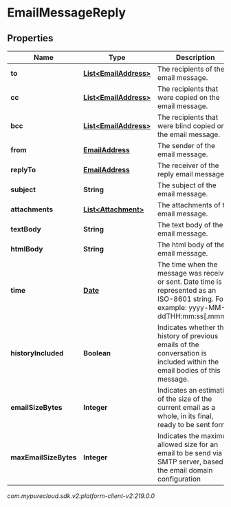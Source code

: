 # EmailMessageReply


## Properties

| Name | Type | Description | Notes |
| ------------ | ------------- | ------------- | ------------- |
| **to** | [**List&lt;EmailAddress&gt;**](EmailAddress) | The recipients of the email message. |  |
| **cc** | [**List&lt;EmailAddress&gt;**](EmailAddress) | The recipients that were copied on the email message. |  [optional] |
| **bcc** | [**List&lt;EmailAddress&gt;**](EmailAddress) | The recipients that were blind copied on the email message. |  [optional] |
| **from** | [**EmailAddress**](EmailAddress) | The sender of the email message. |  |
| **replyTo** | [**EmailAddress**](EmailAddress) | The receiver of the reply email message. |  [optional] |
| **subject** | **String** | The subject of the email message. |  [optional] |
| **attachments** | [**List&lt;Attachment&gt;**](Attachment) | The attachments of the email message. |  [optional] |
| **textBody** | **String** | The text body of the email message. |  |
| **htmlBody** | **String** | The html body of the email message. |  [optional] |
| **time** | [**Date**](Date) | The time when the message was received or sent. Date time is represented as an ISO-8601 string. For example: yyyy-MM-ddTHH:mm:ss[.mmm]Z |  [optional] |
| **historyIncluded** | **Boolean** | Indicates whether the history of previous emails of the conversation is included within the email bodies of this message. |  [optional] |
| **emailSizeBytes** | **Integer** | Indicates an estimation of the size of the current email as a whole, in its final, ready to be sent form. |  [optional] |
| **maxEmailSizeBytes** | **Integer** | Indicates the maximum allowed size for an email to be send via SMTP server, based on the email domain configuration |  [optional] |




_com.mypurecloud.sdk.v2:platform-client-v2:219.0.0_
